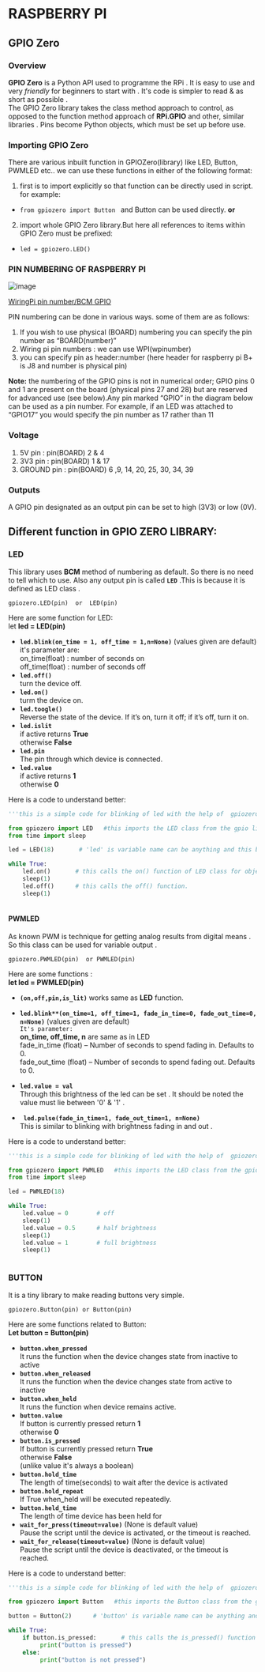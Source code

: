 # RASPBERRY PI


## GPIO Zero

### Overview
**GPIO Zero** is a Python API used to programme the RPi . It is easy to use and very *friendly* for beginners to start with . It's code is simpler to read & as short as possible .   
The GPIO Zero library takes the class method approach to control, as opposed to the function method approach of **RPi.GPIO** and other, similar libraries . Pins become Python objects, which must be set up before use.


### Importing GPIO Zero
There are various inbuilt function in GPIOZero(library) like LED, Button, PWMLED etc..
we can use these functions in either of the following format:
 1.    first is to import explicitly so that function can be directly used in script.
       for example:

* `from gpiozero import Button ` and Button can be used directly.  **or**
 2.    import whole GPIO Zero library.But here all references to items within GPIO Zero must be prefixed:
 * `led = gpiozero.LED()`




### PIN NUMBERING OF RASPBERRY PI
![image](https://gpiozero.readthedocs.io/en/stable/_images/pin_layout.svg)

[WiringPi pin number/BCM GPIO](http://wiringpi.com/wp-content/uploads/2013/03/gpio1.png)

PIN numbering can be done in various ways. some of them are as follows:
1.    If you wish to use physical (BOARD) numbering you can specify the pin number  as “BOARD(number)”
2.    Wiring pi pin numbers : we can use WPI(wpinumber)
3.    you can specify pin as header:number (here header for raspberry pi B+ is J8 and  number is physical pin)

__Note:__ the numbering of the GPIO pins is not in numerical order; GPIO pins 0 and 1 are present on the board (physical pins 27 and 28) but are reserved for advanced use (see below).Any pin marked “GPIO” in the diagram below can be used as a pin number. For example, if an LED was attached to “GPIO17” you would specify the pin number as 17 rather than 11

### Voltage
1. 5V pin : pin(BOARD) 2 & 4
2. 3V3 pin : pin(BOARD) 1 & 17
3. GROUND pin : pin(BOARD) 6 ,9, 14, 20, 25, 30, 34, 39

### Outputs
A GPIO pin designated as an output pin can be set to high (3V3) or low (0V).

## Different function in __GPIO ZERO__ LIBRARY:


### LED
This library uses __BCM__ method of numbering as default. So there is no need to tell which to use. Also any output pin is called **`LED`** .This is because it is defined as LED class . <br />
```
gpiozero.LED(pin)  or  LED(pin)
``` 
Here are some function for LED:   
let **led = LED(pin)**   
* **`led.blink(on_time = 1, off_time = 1,n=None)`**  (values given are default)   
        it's parameter are:  
        on_time(float) : number of seconds on   
        off_time(float) : number of seconds off  
* **`led.off()`**  
        turn the device off.
* **`led.on()`**  
        turm the device on.
* **`led.toogle()`**  
        Reverse the state of the device. If it’s on, turn it off; if it’s off, turn it on.
* **`led.islit`**  
        if active returns **True**  
        otherwise **False**
* **`led.pin`**  
         The pin through which device is connected.
* **`led.value`**  
         if active returns **1**  
         otherwise **0**

Here is a code to understand better:

```python
'''this is a simple code for blinking of led with the help of  gpiozero library'''

from gpiozero import LED   #this imports the LED class from the gpio lirary.
from time import sleep 

led = LED(18)       # 'led' is variable name can be anything and this becomes the object.

while True:
    led.on()       # this calls the on() function of LED class for object led.
    sleep(1)
    led.off()      # this calls the off() function.
    sleep(1) 
    
``` 
#### PWMLED

As known PWM is technique for getting analog results from digital means . So this class can be used for variable output .  
```
gpiozero.PWMLED(pin)  or PWMLED(pin)
```
Here are some functions :  
**let led = PWMLED(pin)** 
* **`(on,off,pin,is_lit)`** works same as **LED** function.  
* **`led.blink**(on_time=1, off_time=1, fade_in_time=0, fade_out_time=0, n=None)`**  (values given are default)  
        `It's parameter:`  
        **on_time, off_time, n**  are same as in LED  
        fade_in_time (float) – Number of seconds to spend fading in. Defaults to 0.  
        fade_out_time (float) – Number of seconds to spend fading out. Defaults to 0.  
        
* **` led.value = val `**    
        Through this brightness of the led can be set .  It should be noted the value must lie between '0' & '1' .  

* **` led.pulse(fade_in_time=1, fade_out_time=1, n=None)`**   
        This is similar to blinking with brightness fading in and out .

Here is a code to understand better:

```python
'''this is a simple code for blinking of led with the help of  gpiozero library'''

from gpiozero import PWMLED   #this imports the LED class from the gpio lirary.
from time import sleep 

led = PWMLED(18)       

while True:
    led.value = 0        # off
    sleep(1) 
    led.value = 0.5      # half brightness
    sleep(1)
    led.value = 1        # full brightness
    sleep(1)
    
```   



### BUTTON  
It is a tiny library to make reading buttons very simple.
```
gpiozero.Button(pin) or Button(pin)
```
Here are some functions related to Button:  
**Let button = Button(pin)**
* **`button.when_pressed`**  
        It runs the function when the device changes state from inactive to active
* **`button.when_released`**  
        It runs the function when the device changes state from active to inactive
* **`button.when_held`**  
        It runs the function when device remains active.
* **`button.value`**  
        If button is currently pressed return **1**  
        otherwise **0**
* **`button.is_pressed`**  
        If button is currently pressed return **True**  
        otherwise **False**  
        (unlike value it's always a boolean)
* **`button.hold_time`**  
        The length of time(seconds) to wait after the device is activated
* **`button.hold_repeat`**  
        If True when_held will be executed repeatedly.
* **`button.held_time`**  
        The length of time device has been held for
* **`wait_for_press(timeout=value)`** (None is default value)  
        Pause the script until the device is activated, or the timeout is reached.
* **`wait_for_release(timeout=value)`** (None is default value)  
        Pause the script until the device is deactivated, or the timeout is reached.

Here is a code to understand better:

```python
'''this is a simple code for blinking of led with the help of  gpiozero library'''

from gpiozero import Button   #this imports the Button class from the gpio lirary. 

button = Button(2)      # 'button' is variable name can be anything and this becomes the object.

while True:
    if button.is_pressed:       # this calls the is_pressed() function 
         print("button is pressed")
    else:
         print("button is not pressed")
    
```   



